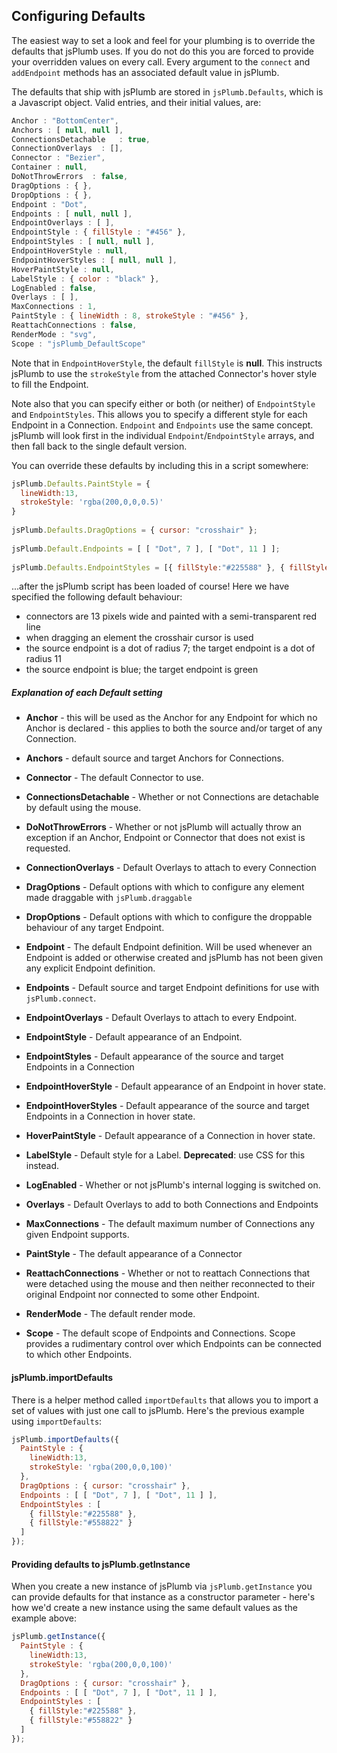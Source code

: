 ## Configuring Defaults

The easiest way to set a look and feel for your plumbing is to override the defaults that jsPlumb uses. If you do not do this you are forced to provide your overridden values on every call.  Every argument to the `connect` and `addEndpoint` methods has an associated default value in jsPlumb.

The defaults that ship with jsPlumb are stored in `jsPlumb.Defaults`, which is a Javascript object.  Valid entries, and their initial values, are:

```javascript
Anchor : "BottomCenter",
Anchors : [ null, null ],
ConnectionsDetachable   : true,
ConnectionOverlays  : [],
Connector : "Bezier",
Container : null,
DoNotThrowErrors  : false,
DragOptions : { },
DropOptions : { },
Endpoint : "Dot",
Endpoints : [ null, null ],
EndpointOverlays : [ ],
EndpointStyle : { fillStyle : "#456" },
EndpointStyles : [ null, null ],
EndpointHoverStyle : null,
EndpointHoverStyles : [ null, null ],
HoverPaintStyle : null,
LabelStyle : { color : "black" },
LogEnabled : false,
Overlays : [ ],
MaxConnections : 1,
PaintStyle : { lineWidth : 8, strokeStyle : "#456" },
ReattachConnections : false,
RenderMode : "svg",
Scope : "jsPlumb_DefaultScope"
```

Note that in `EndpointHoverStyle`, the default `fillStyle` is **null**.  This instructs jsPlumb to use the `strokeStyle` from the attached Connector's hover style to fill the Endpoint.

Note also that you can specify either or both (or neither) of `EndpointStyle` and `EndpointStyles`.  This allows you to specify a different
style for each Endpoint in a Connection.  `Endpoint` and `Endpoints` use the same concept.  jsPlumb will look first in the
individual `Endpoint`/`EndpointStyle` arrays, and then fall back to the single default version.

You can override these defaults by including this in a script somewhere:

```javascript
jsPlumb.Defaults.PaintStyle = {
  lineWidth:13,
  strokeStyle: 'rgba(200,0,0,0.5)'
}
    
jsPlumb.Defaults.DragOptions = { cursor: "crosshair" };
    
jsPlumb.Default.Endpoints = [ [ "Dot", 7 ], [ "Dot", 11 ] ];
    
jsPlumb.Defaults.EndpointStyles = [{ fillStyle:"#225588" }, { fillStyle:"#558822" }];
```


...after the jsPlumb script has been loaded of course!  Here we have specified the following default behaviour:

- connectors are 13 pixels wide and painted with a semi-transparent red line
- when dragging an element the crosshair cursor is used
- the source endpoint is a dot of radius 7; the target endpoint is a dot of radius 11
- the source endpoint is blue; the target endpoint is green

##### Explanation of each Default setting

  - **Anchor**  - this will be used as the Anchor for any Endpoint for which no Anchor is declared - this applies to both the source and/or target of any Connection.
                                                                                                    

  - **Anchors** - default source and target Anchors for Connections.

  - **Connector** - The default Connector to use.

  - **ConnectionsDetachable** - Whether or not Connections are detachable by default using the mouse.

  - **DoNotThrowErrors** - Whether or not jsPlumb will actually throw an exception if an Anchor, Endpoint or Connector that does not exist is requested.

  - **ConnectionOverlays** - Default Overlays to attach to every Connection

  - **DragOptions**  - Default options with which to configure any element made draggable with `jsPlumb.draggable`

  - **DropOptions** - Default options with which to configure the droppable behaviour of any target Endpoint.

  - **Endpoint** - The default Endpoint definition. Will be used whenever an Endpoint is added or otherwise created and jsPlumb has not been given any explicit Endpoint definition.

  - **Endpoints** - Default source and target Endpoint definitions for use with `jsPlumb.connect`.

  - **EndpointOverlays** - Default Overlays to attach to every Endpoint.

  - **EndpointStyle** - Default appearance of an Endpoint.

  - **EndpointStyles** - Default appearance of the source and target Endpoints in a Connection

  - **EndpointHoverStyle** - Default appearance of an Endpoint in hover state.

  - **EndpointHoverStyles** - Default appearance of the source and target Endpoints in a Connection in hover state.

  - **HoverPaintStyle** - Default appearance of a Connection in hover state.

  - **LabelStyle** - Default style for a Label. **Deprecated**: use CSS for this instead.

  - **LogEnabled** - Whether or not jsPlumb's internal logging is switched on.

  - **Overlays** - Default Overlays to add to both Connections and Endpoints

  - **MaxConnections** - The default maximum number of Connections any given Endpoint supports.

  - **PaintStyle** - The default appearance of a Connector

  - **ReattachConnections** - Whether or not to reattach Connections that were detached using the mouse and then neither reconnected to their original Endpoint nor connected to some other Endpoint.

  - **RenderMode** - The default render mode. 

  - **Scope** - The default scope of Endpoints and Connections. Scope provides a rudimentary control over which Endpoints can be connected to which other Endpoints.
  

#### jsPlumb.importDefaults
There is a helper method called `importDefaults` that allows you to import a set of values with just one call to jsPlumb.  Here's the previous example using `importDefaults`:

```javascript
jsPlumb.importDefaults({
  PaintStyle : {
    lineWidth:13,
    strokeStyle: 'rgba(200,0,0,100)'
  },
  DragOptions : { cursor: "crosshair" },
  Endpoints : [ [ "Dot", 7 ], [ "Dot", 11 ] ],
  EndpointStyles : [
    { fillStyle:"#225588" }, 
    { fillStyle:"#558822" }
  ]
});
```

#### Providing defaults to jsPlumb.getInstance

When you create a new instance of jsPlumb via `jsPlumb.getInstance` you can provide defaults for that instance as a constructor parameter - here's how we'd create a new instance using the same default values as the example above:

```javascript
jsPlumb.getInstance({
  PaintStyle : {
    lineWidth:13,
    strokeStyle: 'rgba(200,0,0,100)'
  },
  DragOptions : { cursor: "crosshair" },
  Endpoints : [ [ "Dot", 7 ], [ "Dot", 11 ] ],
  EndpointStyles : [
    { fillStyle:"#225588" }, 
    { fillStyle:"#558822" }
  ]
});
```
